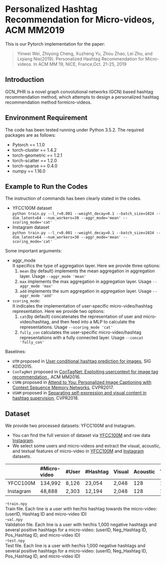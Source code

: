 # Personalized Hashtag Recommendation for Micro-videos, ACM MM2019
This is our Pytorch implementation for the paper:  
> Yinwei Wei, Zhiyong Cheng, Xuzheng Yu, Zhou Zhao, Lei Zhu, and Liqiang Nie(2019). Personalized Hashtag Recommendation for Micro-videos. In ACM MM`19, NICE, France,Oct. 21-25, 2019  

## Introduction
GCN_PHR is a novel graph convolutional networks (GCN) based hashtag recommendation method, which attempts to design a personalized hashtag recommendation method formicro-videos. 

## Environment Requirement
The code has been tested running under Python 3.5.2. The required packages are as follows:
- Pytorch == 1.1.0
- torch-cluster == 1.4.2
- torch-geometric == 1.2.1
- torch-scatter == 1.2.0
- torch-sparse == 0.4.0
- numpy == 1.16.0

## Example to Run the Codes
The instruction of commands has been clearly stated in the codes.
- YFCC100M dataset  
`python train.py --l_r=0.001 --weight_decay=0.1 --batch_size=1024 --dim_latent=64 --num_workers=30 --aggr_mode='mean' --scoring_mode='cat'`
- Instagram dataset  
`python train.py --l_r=0.001 --weight_decay=0.1 --batch_size=1024 --dim_latent=64 --num_workers=30 --aggr_mode='mean' --scoring_mode='cat'` 

Some important arguments:  
- aggr_mode  
  It specifics the type of aggregation layer. Here we provide three options:  
  1. `mean` (by default) implements the mean aggregation in aggregation layer. Usage `--aggr_mode 'mean'`
  2. `max` implements the max aggregation in aggregation layer. Usage `--aggr_mode 'max'`
  3. `add` implements the sum aggregation in aggregation layer. Usage `--aggr_mode 'add'`
- `scoring_mode`:  
  It indicates the implementation of user-specific micro-video/hashtag representation. Here we provide two options:
  1. `cat`(by default) concatenates the representation of user and micro-video/hashtag, and then feed into a MLP to calculate the representations. Usage `--scoring_mode 'cat'`
  2. `fully_con` calculates the user-specific micro-video/hashtag representations with a fully connected layer. Usage `--concat 'fully_con'`

Baselines:  

  - `UTM` proposed in [User conditional hashtag prediction for images](http://www.thespermwhale.com/jaseweston/papers/imagetags.pdf), SIG KDD2015. 
  - `ConTagNet` proposed in [ConTagNet: Exploiting usercontext for image tag recommendation
](https://www.researchgate.net/publication/308855153_ConTagNet_Exploiting_User_Context_for_Image_Tag_Recommendation), ACM MM2016. 
  - `CSMN` proposed in [Attend to You: Personalized Image Captioning with Context Sequence Memory Networks](http://zpascal.net/cvpr2017/Park_Attend_to_You_CVPR_2017_paper.pdf), CVPR2017.
  - `USHM` proposed in [Separating self-expression and visual content in hashtag supervision](https://arxiv.org/abs/1711.09825), CVPR2018. 
## Dataset
We provide two processed datasets: YFCC100M and Instagram.  
- You can find the full version of dataset via [YFCC100M](https://multimediacommons.wordpress.com/yfcc100m-core-dataset/) and raw data [Instagram]().
- We select some users and micro-videos and extract the visual, acoustic, and textual features of micro-video in [YFCC100M](https://drive.google.com/open?id=1Xk-ofNoDnwcZg_zYE5tak9s1iW195kY2) and [Instagram](https://drive.google.com/open?id=1I1cHf9TXY88SbVCDhRiJV1drWX5Tc1-8) datasets.

||#Micro-video|#User|#Hashtag|Visual|Acoustic|Textual|
|:-|:-|:-|:-|:-|:-|:-|
|YFCC100M|134,992|8,126|23,054|2,048|128|100|
|Instagram|48,888|2,303|12,194|2,048|128|100|

-`train.npy`  
   Train file. Each line is a user with her/his hashtag towards the micro-video: (userID, Hashtag ID and micro-video ID)  
-`val.npy`  
   Validation file. Each line is a user with her/his 1,000 negative hashtags and several positive hashtags for a micro-video: (userID, Neg_Hashtag ID, Pos_Hashtag ID, and micro-video ID)  
-`test.npy`  
   Test file. Each line is a user with her/his 1,000 negative hashtags and several positive hashtags for a micro-video: (userID, Neg_Hashtag ID, Pos_Hashtag ID, and micro-video ID) 
